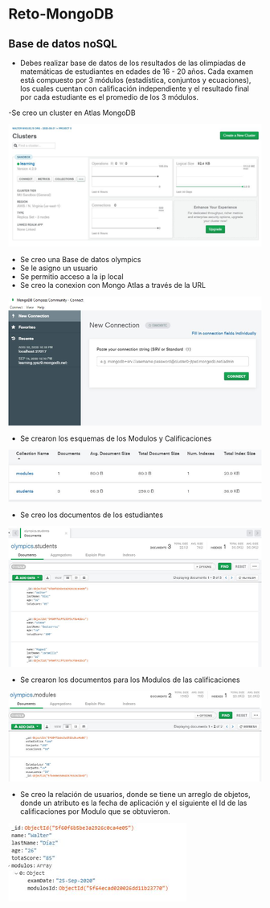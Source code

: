 # Reto-MongoDB

## Base de datos noSQL

- Debes realizar base de datos de los resultados de las olimpiadas de matemáticas de estudiantes en edades de 16 - 20 años. Cada examen está compuesto por 3 módulos (estadística, conjuntos y ecuaciones), los cuales cuentan con calificación independiente y el resultado final por cada estudiante es el promedio de los 3 módulos.

-Se creo un cluster en Atlas MongoDB

![Mongo1](./screenshots/CaptureA.JPG)

- Se creo una Base de datos olympics
- Se le asigno un usuario
- Se permitio acceso a la ip local
- Se creo la conexion con Mongo Atlas a través de la URL

![Mongo1](./screenshots/CaptureB.JPG)

- Se crearon los esquemas de los Modulos y Calificaciones 

![Mongo1](./screenshots/CaptureC.JPG)

- Se creo los documentos de los estudiantes

![Mongo2](./screenshots/Capture5.JPG)

- Se crearon los documentos para los Modulos de las calificaciones

![Mongo2](./screenshots/CaptureD.JPG)

- Se creo la relación de usuarios, donde se tiene un arreglo de objetos, donde un atributo es la fecha de aplicación y el siguiente el Id de las calificaciones por Modulo que se obtuvieron.

![Mongo2](./screenshots/CaptureE.JPG)

